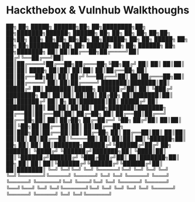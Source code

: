 # Hackthebox & Vulnhub Walkthoughs
██╗  ██╗ █████╗  ██████╗██╗  ██╗████████╗██╗  ██╗███████╗██████╗  ██████╗ ██╗  ██╗       ██╗       ██╗   ██╗██╗   ██╗██╗     ███╗   ██╗██╗  ██╗██╗   ██╗██████╗     ██╗    ██╗ █████╗ ██╗     ██╗  ██╗████████╗██╗  ██╗ ██████╗ ██╗   ██╗ ██████╗ ██╗  ██╗███████╗
██║  ██║██╔══██╗██╔════╝██║ ██╔╝╚══██╔══╝██║  ██║██╔════╝██╔══██╗██╔═══██╗╚██╗██╔╝       ██║       ██║   ██║██║   ██║██║     ████╗  ██║██║  ██║██║   ██║██╔══██╗    ██║    ██║██╔══██╗██║     ██║ ██╔╝╚══██╔══╝██║  ██║██╔═══██╗██║   ██║██╔════╝ ██║  ██║██╔════╝
███████║███████║██║     █████╔╝    ██║   ███████║█████╗  ██████╔╝██║   ██║ ╚███╔╝     ████████╗    ██║   ██║██║   ██║██║     ██╔██╗ ██║███████║██║   ██║██████╔╝    ██║ █╗ ██║███████║██║     █████╔╝    ██║   ███████║██║   ██║██║   ██║██║  ███╗███████║███████╗
██╔══██║██╔══██║██║     ██╔═██╗    ██║   ██╔══██║██╔══╝  ██╔══██╗██║   ██║ ██╔██╗     ██╔═██╔═╝    ╚██╗ ██╔╝██║   ██║██║     ██║╚██╗██║██╔══██║██║   ██║██╔══██╗    ██║███╗██║██╔══██║██║     ██╔═██╗    ██║   ██╔══██║██║   ██║██║   ██║██║   ██║██╔══██║╚════██║
██║  ██║██║  ██║╚██████╗██║  ██╗   ██║   ██║  ██║███████╗██████╔╝╚██████╔╝██╔╝ ██╗    ██████║       ╚████╔╝ ╚██████╔╝███████╗██║ ╚████║██║  ██║╚██████╔╝██████╔╝    ╚███╔███╔╝██║  ██║███████╗██║  ██╗   ██║   ██║  ██║╚██████╔╝╚██████╔╝╚██████╔╝██║  ██║███████║
╚═╝  ╚═╝╚═╝  ╚═╝ ╚═════╝╚═╝  ╚═╝   ╚═╝   ╚═╝  ╚═╝╚══════╝╚═════╝  ╚═════╝ ╚═╝  ╚═╝    ╚═════╝        ╚═══╝   ╚═════╝ ╚══════╝╚═╝  ╚═══╝╚═╝  ╚═╝ ╚═════╝ ╚═════╝      ╚══╝╚══╝ ╚═╝  ╚═╝╚══════╝╚═╝  ╚═╝   ╚═╝   ╚═╝  ╚═╝ ╚═════╝  ╚═════╝  ╚═════╝ ╚═╝  ╚═╝╚══════╝
